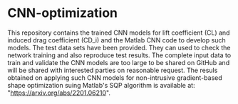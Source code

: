 # CNN-optimization
This repository contains the trained CNN models for lift coefficient (CL) and induced drag coefficient (CD_i) and the Matlab CNN code to develop such models.
The test data sets have been provided. They can used to check the network training and also reproduce test results.
The complete input data to train and validate the CNN models are too large to be shared on GitHub and will be shared with interested parties on reasonable request.
The resuls obtained on applying such CNN models for non-intrusive gradient-based shape optimization suing Matlab's SQP algorithm is available at:
"https://arxiv.org/abs/2201.06210".
